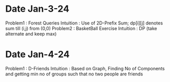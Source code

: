# Date Jan-3-24
Problem1 : Forest Queries 
Intuition : Use of 2D-Prefix Sum; dp[i][j] denotes sum till (i,j) from (0,0)
Problem2 : BasketBall Exercise
Intuition : DP (take alternate and keep max)
# Date Jan-4-24
Problem1 : D-Friends
Intuition : Based on Graph, Finding No of Components and getting min no of groups such that no two people are friends


